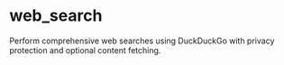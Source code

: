 # web_search

Perform comprehensive web searches using DuckDuckGo with privacy protection and optional content fetching.